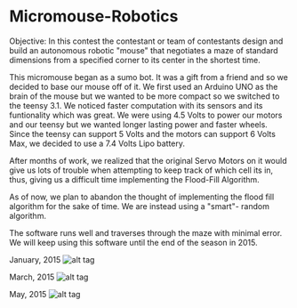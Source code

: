 # Micromouse-Robotics

Objective: In this contest the contestant or team of contestants design and build an autonomous robotic "mouse" that negotiates a maze of standard dimensions from a specified corner to its center in the shortest time.

This micromouse began as a sumo bot. It was a gift from a friend and so we decided to base our mouse off of it.
We first used an Arduino UNO as the brain of the mouse but we wanted to be more compact so we switched to the teensy 3.1. We noticed faster computation with its sensors and its funtionality which was great.
We were using 4.5 Volts to power our motors and our teensy but we wanted longer lasting power and faster wheels. Since the teensy can support 5 Volts and the motors can support 6 Volts Max, we decided to use a 7.4 Volts Lipo battery.

After months of work, we realized that the original Servo Motors on it would give us lots of trouble when attempting to keep track of which cell its in, thus, giving us a difficult time implementing the Flood-Fill Algorithm.

As of now, we plan to abandon the thought of implementing the flood fill algorithm for the sake of time.
We are instead using a "smart"- random algorithm.

The software runs well and traverses through the maze with minimal error. 
We will keep using this software until the end of the season in 2015.

January, 2015
![alt tag](http://i.imgur.com/93ZiiX9.jpg)

March, 2015
![alt tag](http://i.imgur.com/jITsJnL.jpg)

May, 2015
![alt tag](http://i.imgur.com/uzlj2Ws.jpg)
